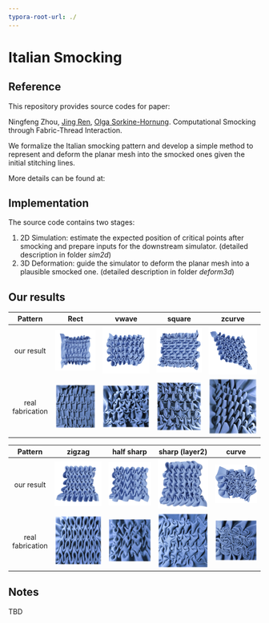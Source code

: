 ```yaml
---
typora-root-url: ./
---
```


# Italian Smocking



## Reference

This repository provides source codes for paper:

Ningfeng Zhou, [Jing Ren](https://ren-jing.com/), [Olga Sorkine-Hornung](https://igl.ethz.ch/people/sorkine). Computational Smocking through Fabric-Thread Interaction.

We formalize the Italian smocking pattern and develop a simple method to represent and deform the planar mesh into the smocked ones given the initial stitching lines.

More details can be found at:



## Implementation

The source code contains two stages:

1. 2D Simulation: estimate the expected position of critical points after smocking and prepare inputs for the downstream simulator. (detailed description in folder *sim2d*)
2. 3D Deformation: guide the simulator to deform the planar mesh into a plausible smocked one. (detailed description in folder *deform3d*)



## Our results

|     Pattern      |                             Rect                             |                            vwave                             |                            square                            |                            zcurve                            |
| :--------------: | :----------------------------------------------------------: | :----------------------------------------------------------: | :----------------------------------------------------------: | :----------------------------------------------------------: |
|    our result    | ![image-20231105234742728](./assets/image-20231105234742728.png) | ![image-20231105234754337](./assets/image-20231105234754337.png) | ![image-20231105234801212](./assets/image-20231105234801212.png) | ![image-20231105234807580](./assets/image-20231105234807580.png) |
| real fabrication | ![image-20231105235307655](./assets/image-20231105235307655.png) | ![image-20231105235312129](./assets/image-20231105235312129.png) | ![image-20231105235323022](./assets/image-20231105235323022.png) | ![image-20231105235412321](./assets/image-20231105235412321.png) |

|     Pattern      |                            zigzag                            |                          half sharp                          |                        sharp (layer2)                        |                            curve                             |
| :--------------: | :----------------------------------------------------------: | :----------------------------------------------------------: | :----------------------------------------------------------: | :----------------------------------------------------------: |
|    our result    | ![image-20231105235723349](./assets/image-20231105235723349.png) | ![image-20231105234852426](./assets/image-20231105234852426.png) | ![image-20231105235717205](./assets/image-20231105235717205.png) | ![image-20231105235811735](./assets/image-20231105235811735.png) |
| real fabrication | ![image-20231105234834626](./assets/image-20231105234834626.png) | ![image-20231105234856118](./assets/image-20231105234856118.png) | <img src="./assets/image-20231105234903414.png" alt="image-20231105234903414" style="zoom:80%;" /> | <img src="./assets/image-20231105234949547.png" alt="image-20231105234949547" style="zoom:150%;" /> |



## Notes

TBD

